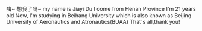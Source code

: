 嗨~ 想我了吗~
my name is Jiayi Du
I come from Henan Province
I'm 21 years old
Now, I'm studying in Beihang University 
which is also known as Beijing University of Aeronautics and Atronautics(BUAA)
That's all,thank you!
